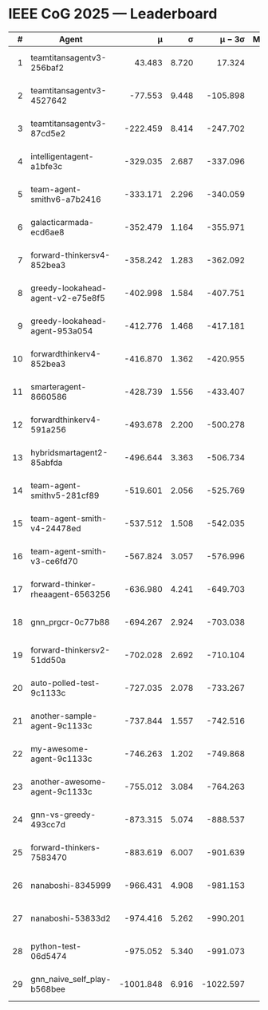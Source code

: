 # IEEE CoG 2025 — Leaderboard

| # | Agent | μ | σ | μ − 3σ | Matches | Updated |
|---:|---|---:|---:|---:|---:|---|
| 1 | teamtitansagentv3-256baf2 | 43.483 | 8.720 | 17.324 | 20216 | 2025-08-24 20:07 |
| 2 | teamtitansagentv3-4527642 | -77.553 | 9.448 | -105.898 | 19930 | 2025-08-24 20:07 |
| 3 | teamtitansagentv3-87cd5e2 | -222.459 | 8.414 | -247.702 | 20966 | 2025-08-24 20:07 |
| 4 | intelligentagent-a1bfe3c | -329.035 | 2.687 | -337.096 | 16728 | 2025-08-24 20:07 |
| 5 | team-agent-smithv6-a7b2416 | -333.171 | 2.296 | -340.059 | 19860 | 2025-08-24 20:07 |
| 6 | galacticarmada-ecd6ae8 | -352.479 | 1.164 | -355.971 | 18560 | 2025-08-24 20:07 |
| 7 | forward-thinkersv4-852bea3 | -358.242 | 1.283 | -362.092 | 15943 | 2025-08-24 20:07 |
| 8 | greedy-lookahead-agent-v2-e75e8f5 | -402.998 | 1.584 | -407.751 | 20280 | 2025-08-24 20:07 |
| 9 | greedy-lookahead-agent-953a054 | -412.776 | 1.468 | -417.181 | 18340 | 2025-08-24 20:07 |
| 10 | forwardthinkerv4-852bea3 | -416.870 | 1.362 | -420.955 | 16577 | 2025-08-24 20:07 |
| 11 | smarteragent-8660586 | -428.739 | 1.556 | -433.407 | 16612 | 2025-08-24 20:07 |
| 12 | forwardthinkerv4-591a256 | -493.678 | 2.200 | -500.278 | 16321 | 2025-08-24 20:07 |
| 13 | hybridsmartagent2-85abfda | -496.644 | 3.363 | -506.734 | 16459 | 2025-08-24 20:07 |
| 14 | team-agent-smithv5-281cf89 | -519.601 | 2.056 | -525.769 | 19120 | 2025-08-24 20:07 |
| 15 | team-agent-smith-v4-24478ed | -537.512 | 1.508 | -542.035 | 20036 | 2025-08-24 20:07 |
| 16 | team-agent-smith-v3-ce6fd70 | -567.824 | 3.057 | -576.996 | 20496 | 2025-08-24 20:07 |
| 17 | forward-thinker-rheaagent-6563256 | -636.980 | 4.241 | -649.703 | 18558 | 2025-08-24 20:07 |
| 18 | gnn_prgcr-0c77b88 | -694.267 | 2.924 | -703.038 | 17460 | 2025-08-24 20:07 |
| 19 | forward-thinkersv2-51dd50a | -702.028 | 2.692 | -710.104 | 19238 | 2025-08-24 20:07 |
| 20 | auto-polled-test-9c1133c | -727.035 | 2.078 | -733.267 | 20360 | 2025-08-24 20:07 |
| 21 | another-sample-agent-9c1133c | -737.844 | 1.557 | -742.516 | 19860 | 2025-08-24 20:07 |
| 22 | my-awesome-agent-9c1133c | -746.263 | 1.202 | -749.868 | 19940 | 2025-08-24 20:07 |
| 23 | another-awesome-agent-9c1133c | -755.012 | 3.084 | -764.263 | 21160 | 2025-08-24 20:07 |
| 24 | gnn-vs-greedy-493cc7d | -873.315 | 5.074 | -888.537 | 15480 | 2025-08-24 20:07 |
| 25 | forward-thinkers-7583470 | -883.619 | 6.007 | -901.639 | 18240 | 2025-08-24 20:07 |
| 26 | nanaboshi-8345999 | -966.431 | 4.908 | -981.153 | 16110 | 2025-08-24 20:07 |
| 27 | nanaboshi-53833d2 | -974.416 | 5.262 | -990.201 | 15440 | 2025-08-24 20:07 |
| 28 | python-test-06d5474 | -975.052 | 5.340 | -991.073 | 15830 | 2025-08-24 20:07 |
| 29 | gnn_naive_self_play-b568bee | -1001.848 | 6.916 | -1022.597 | 15840 | 2025-08-24 20:07 |
